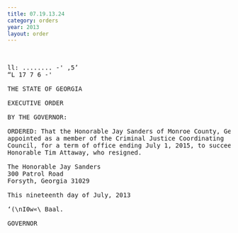 ```yaml
---
title: 07.19.13.24
category: orders
year: 2013
layout: order
---
```


<pre> 

ll: ........ -' ,5’
“L 17 7 6 -'

THE STATE OF GEORGIA

EXECUTIVE ORDER

BY THE GOVERNOR:

ORDERED: That the Honorable Jay Sanders of Monroe County, Georgia, is
appointed as a member of the Criminal Justice Coordinating
Council, for a term of office ending July 1, 2015, to succeed the
Honorable Tim Attaway, who resigned.

The Honorable Jay Sanders
300 Patrol Road
Forsyth, Georgia 31029

This nineteenth day of July, 2013

‘(\nI0w«\ Baal.

GOVERNOR

</pre>

